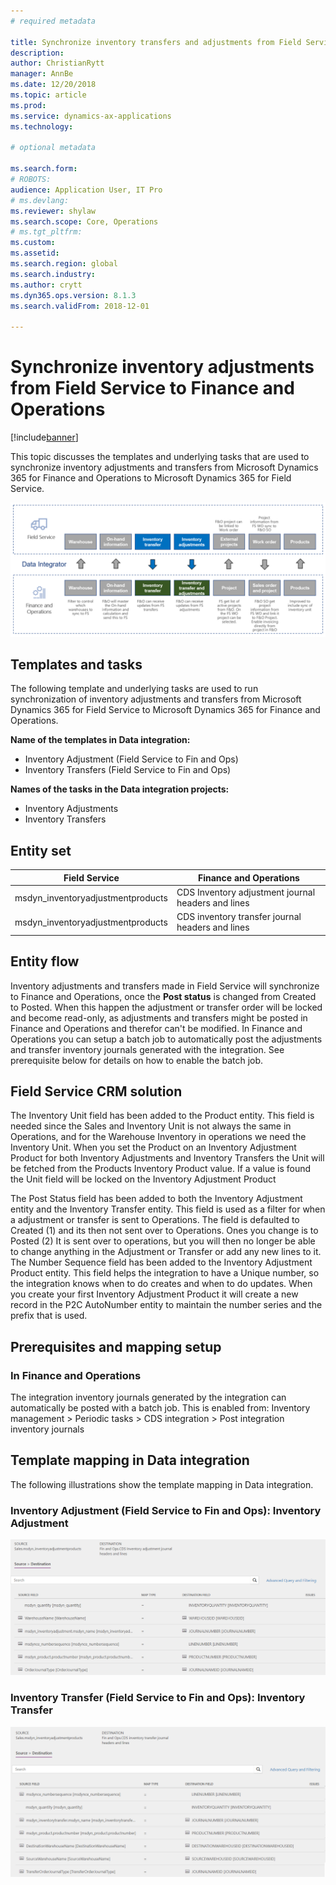 ```yaml
---
# required metadata

title: Synchronize inventory transfers and adjustments from Field Service to Finance and Operations
description: 
author: ChristianRytt
manager: AnnBe
ms.date: 12/20/2018
ms.topic: article
ms.prod: 
ms.service: dynamics-ax-applications
ms.technology: 

# optional metadata

ms.search.form: 
# ROBOTS: 
audience: Application User, IT Pro
# ms.devlang: 
ms.reviewer: shylaw
ms.search.scope: Core, Operations
# ms.tgt_pltfrm: 
ms.custom: 
ms.assetid: 
ms.search.region: global
ms.search.industry: 
ms.author: crytt
ms.dyn365.ops.version: 8.1.3 
ms.search.validFrom: 2018-12-01

---
```


# Synchronize inventory adjustments from Field Service to Finance and Operations

[!include[banner](../includes/banner.md)]

This topic discusses the templates and underlying tasks that are used to synchronize inventory adjustments and transfers from Microsoft Dynamics 365 for Finance and Operations to Microsoft Dynamics 365 for Field Service.

[![Synchronization of business processes between Finance and Operations and Field Service](./media/FSTransAdjOW.png)](./media/FSTransAdjOW.png)

## Templates and tasks
The following template and underlying tasks are used to run synchronization of inventory adjustments and transfers from Microsoft Dynamics 365 for Field Service to Microsoft Dynamics 365 for Finance and Operations.

**Name of the templates in Data integration:**
- Inventory Adjustment (Field Service to Fin and Ops)
- Inventory Transfers (Field Service to Fin and Ops)

**Names of the tasks in the Data integration projects:**
- Inventory Adjustments
- Inventory Transfers

## Entity set
| Field Service	                    | Finance and Operations                             |
|-----------------------------------|----------------------------------------------------|
| msdyn_inventoryadjustmentproducts |	CDS Inventory adjustment journal headers and lines |
| msdyn_inventoryadjustmentproducts	| CDS inventory transfer journal headers and lines   |

## Entity flow
Inventory adjustments and transfers made in Field Service will synchronize to Finance and Operations, once the **Post status** is changed from Created to Posted. When this happen the adjustment or transfer order will be locked and become read-only, as adjustments and transfers might be posted in Finance and Operations and therefor can't be modified.
In Finance and Operations you can setup a batch job to automatically post the adjustments and transfer inventory journals generated with the integration. See prerequisite below for details on how to enable the batch job.

## Field Service CRM solution 
The Inventory Unit field has been added to the Product entity. This field is needed since the Sales and Inventory Unit is not always the same in Operations, and for the Warehouse Inventory in operations we need the Inventory Unit.
When you set the Product on an Inventory Adjustment Product for both Inventory Adjustments and Inventory Transfers the Unit will be fetched from the Products Inventory Product value. If a value is found the Unit field will be locked on the Inventory Adjustment Product

The Post Status field has been added to both the Inventory Adjustment entity and the Inventory Transfer entity. This field is used as a filter for when a adjustment or transfer is sent to Operations. The field is defaulted to Created (1) and its then not sent over to Operations. Ones you change is to Posted (2) It is sent over to operations, but you will then no longer be able to change anything in the Adjustment or Transfer or add any new lines to it.
The Number Sequence field has been added to the Inventory Adjustment Product entity. This field helps the integration to have a Unique number, so the integration knows when to do creates and when to do updates. 
When you create your first Inventory Adjustment Product it will create a new record in the P2C AutoNumber entity to maintain the number series and the prefix that is used.

## Prerequisites and mapping setup

### In Finance and Operations
The integration inventory journals generated by the integration can automatically be posted with a batch job. This is enabled from: Inventory management > Periodic tasks > CDS integration > Post integration inventory journals

## Template mapping in Data integration

The following illustrations show the template mapping in Data integration.

### Inventory Adjustment (Field Service to Fin and Ops): Inventory Adjustment

[![Template mapping in Data integration](./media/FSAdj1.png)](./media/FSAdj1.png)


### Inventory Transfer (Field Service to Fin and Ops): Inventory Transfer

[![Template mapping in Data integration](./media/FSTrans1.png)](./media/FSTrans1.png)
